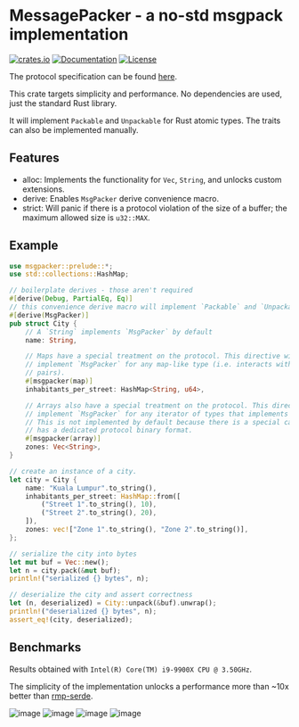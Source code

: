 # MessagePacker - a no-std msgpack implementation

[![crates.io](https://img.shields.io/crates/v/msgpacker?label=latest)](https://crates.io/crates/msgpacker)
[![Documentation](https://docs.rs/msgpacker/badge.svg)](https://docs.rs/msgpacker/)
[![License](https://img.shields.io/crates/l/msgpacker.svg)]()

The protocol specification can be found [here](https://github.com/msgpack/msgpack/blob/master/spec.md).

This crate targets simplicity and performance. No dependencies are used, just the standard Rust library.

It will implement `Packable` and `Unpackable` for Rust atomic types. The traits can also be implemented manually.

## Features

- alloc: Implements the functionality for `Vec`, `String`, and unlocks custom extensions.
- derive: Enables `MsgPacker` derive convenience macro.
- strict: Will panic if there is a protocol violation of the size of a buffer; the maximum allowed size is `u32::MAX`.

## Example

```rust
use msgpacker::prelude::*;
use std::collections::HashMap;

// boilerplate derives - those aren't required
#[derive(Debug, PartialEq, Eq)]
// this convenience derive macro will implement `Packable` and `Unpackable`
#[derive(MsgPacker)]
pub struct City {
    // A `String` implements `MsgPacker` by default
    name: String,

    // Maps have a special treatment on the protocol. This directive will automatically
    // implement `MsgPacker` for any map-like type (i.e. interacts with iterators of key/value
    // pairs).
    #[msgpacker(map)]
    inhabitants_per_street: HashMap<String, u64>,

    // Arrays also have a special treatment on the protocol. This directive will automatically
    // implement `MsgPacker` for any iterator of types that implements `MsgPacker`.
    // This is not implemented by default because there is a special case for `Vec<u8>`, that
    // has a dedicated protocol binary format.
    #[msgpacker(array)]
    zones: Vec<String>,
}

// create an instance of a city.
let city = City {
    name: "Kuala Lumpur".to_string(),
    inhabitants_per_street: HashMap::from([
        ("Street 1".to_string(), 10),
        ("Street 2".to_string(), 20),
    ]),
    zones: vec!["Zone 1".to_string(), "Zone 2".to_string()],
};

// serialize the city into bytes
let mut buf = Vec::new();
let n = city.pack(&mut buf);
println!("serialized {} bytes", n);

// deserialize the city and assert correctness
let (n, deserialized) = City::unpack(&buf).unwrap();
println!("deserialized {} bytes", n);
assert_eq!(city, deserialized);
```

## Benchmarks

Results obtained with `Intel(R) Core(TM) i9-9900X CPU @ 3.50GHz`.

The simplicity of the implementation unlocks a performance more than ~10x better than [rmp-serde](https://crates.io/crates/rmp-serde).

![image](https://github.com/codx-dev/msgpacker/assets/8730839/ef69622d-0e2f-4bb1-b47c-6412d89fc19a)
![image](https://github.com/codx-dev/msgpacker/assets/8730839/ce2de037-252a-4c90-b429-430d131ccf7e)
![image](https://github.com/codx-dev/msgpacker/assets/8730839/5576f99d-6f37-4907-89db-5d666b13f9d5)
![image](https://github.com/codx-dev/msgpacker/assets/8730839/234c31d2-f319-414b-9418-4103e97d0a9c)
